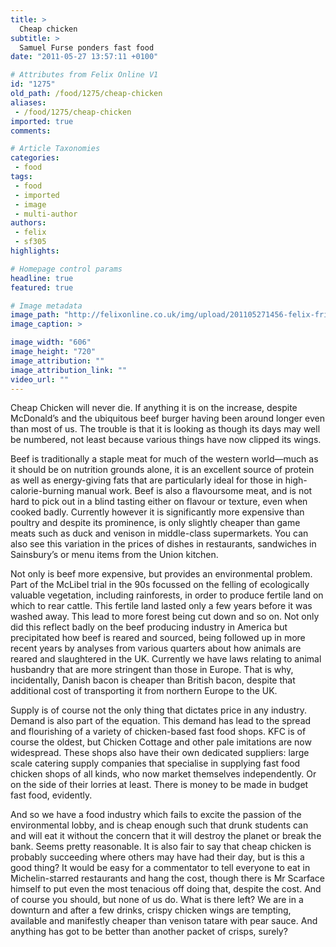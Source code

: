 ```yaml
---
title: >
  Cheap chicken
subtitle: >
  Samuel Furse ponders fast food
date: "2011-05-27 13:57:11 +0100"

# Attributes from Felix Online V1
id: "1275"
old_path: /food/1275/cheap-chicken
aliases:
 - /food/1275/cheap-chicken
imported: true
comments:

# Article Taxonomies
categories:
 - food
tags:
 - food
 - imported
 - image
 - multi-author
authors:
 - felix
 - sf305
highlights:

# Homepage control params
headline: true
featured: true

# Image metadata
image_path: "http://felixonline.co.uk/img/upload/201105271456-felix-fried-chicken-2.jpg"
image_caption: >

image_width: "606"
image_height: "720"
image_attribution: ""
image_attribution_link: ""
video_url: ""
---
```


Cheap Chicken will never die. If anything it is on the increase, despite McDonald’s and the ubiquitous beef burger having been around longer even than most of us. The trouble is that it is looking as though its days may well be numbered, not least because various things have now clipped its wings.

Beef is traditionally a staple meat for much of the western world—much as it should be on nutrition grounds alone, it is an excellent source of protein as well as energy-giving fats that are particularly ideal for those in high-calorie-burning manual work. Beef is also a flavoursome meat, and is not hard to pick out in a blind tasting either on flavour or texture, even when cooked badly. Currently however it is significantly more expensive than poultry and despite its prominence, is only slightly cheaper than game meats such as duck and venison in middle-class supermarkets. You can also see this variation in the prices of dishes in restaurants, sandwiches in Sainsbury’s or menu items from the Union kitchen.

Not only is beef more expensive, but provides an environmental problem. Part of the McLibel trial in the 90s focussed on the felling of ecologically valuable vegetation, including rainforests, in order to produce fertile land on which to rear cattle. This fertile land lasted only a few years before it was washed away. This lead to more forest being cut down and so on. Not only did this reflect badly on the beef producing industry in America but precipitated how beef is reared and sourced, being followed up in more recent years by analyses from various quarters about how animals are reared and slaughtered in the UK. Currently we have laws relating to animal husbandry that are more stringent than those in Europe. That is why, incidentally, Danish bacon is cheaper than British bacon, despite that additional cost of transporting it from northern Europe to the UK.

Supply is of course not the only thing that dictates price in any industry. Demand is also part of the equation. This demand has lead to the spread and flourishing of a variety of chicken-based fast food shops. KFC is of course the oldest, but Chicken Cottage and other pale imitations are now widespread. These shops also have their own dedicated suppliers: large scale catering supply companies that specialise in supplying fast food chicken shops of all kinds, who now market themselves independently. Or on the side of their lorries at least. There is money to be made in budget fast food, evidently.

And so we have a food industry which fails to excite the passion of the environmental lobby, and is cheap enough such that drunk students can and will eat it without the concern that it will destroy the planet or break the bank. Seems pretty reasonable. It is also fair to say that cheap chicken is probably succeeding where others may have had their day, but is this a good thing? It would be easy for a commentator to tell everyone to eat in Michelin-starred restaurants and hang the cost, though there is Mr Scarface himself to put even the most tenacious off doing that, despite the cost. And of course you should, but none of us do. What is there left? We are in a downturn and after a few drinks, crispy chicken wings are tempting, available and manifestly cheaper than venison tatare with pear sauce. And anything has got to be better than another packet of crisps, surely?
